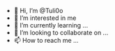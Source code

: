- 👋 Hi, I’m @Tuli0o
- 👀 I’m interested in me
- 🌱 I’m currently learning ...
- 💞️ I’m looking to collaborate on ...
- 📫 How to reach me ...

<!---
Tuli0o/Tuli0o is a ✨ special ✨ repository because its `README.md` (this file) appears on your GitHub profile.
You can click the Preview link to take a look at your changes.
--->
